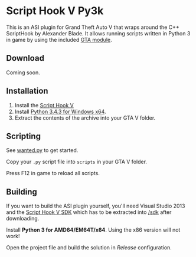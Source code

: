 # Script Hook V Py3k
This is an ASI plugin for Grand Theft Auto V that wraps around the C++ ScriptHook by Alexander Blade. It allows running scripts written in Python 3 in game by using the included [GTA module](/python/gta).

## Download
Coming soon.

## Installation
1. Install the [Script Hook V](http://www.dev-c.com/gtav/scripthookv/)
2. Install [Python 3.4.3 for Windows x64](https://www.python.org/ftp/python/3.4.3/python-3.4.3.amd64.msi).
3. Extract the contents of the archive into your GTA V folder.

## Scripting
See [wanted.py](/python/scripts/wanted.py) to get started.

Copy your ``.py`` script file into ``scripts`` in your GTA V folder.

Press F12 in game to reload all scripts.

## Building
If you want to build the ASI plugin yourself, you'll need Visual Studio 2013 and the [Script Hook V SDK](http://www.dev-c.com/gtav/scripthookv/) which has to be extracted into [/sdk](/sdk) after downloading.

Install **Python 3 for AMD64/EM64T/x64**. Using the x86 version will not work!

Open the project file and build the solution in *Release* configuration.
